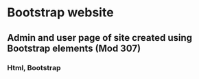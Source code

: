 # Bootstrap website
## Admin and user page of site created using Bootstrap elements (Mod 307)
### Html, Bootstrap
